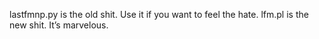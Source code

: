 lastfmnp.py is the old shit. Use it if you want to feel the hate.
lfm.pl is the new shit. It’s marvelous.
